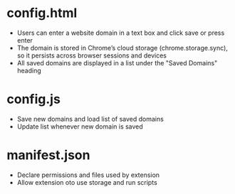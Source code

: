 # config.html
- Users can enter a website domain in a text box and click save or press  enter
- The domain is stored in Chrome’s cloud storage (chrome.storage.sync), so it persists across browser sessions and devices
- All saved domains are displayed in a list under the "Saved Domains" heading

# config.js
- Save new domains and load list of saved domains
- Update list whenever new domain is saved

# manifest.json
- Declare permissions and files used by extension
- Allow extension oto use storage and run scripts